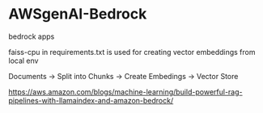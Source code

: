 # AWSgenAI-Bedrock
bedrock apps

faiss-cpu in requirements.txt is used for creating vector embeddings from local env

Documents -> Split into Chunks -> Create Embedings -> Vector Store

https://aws.amazon.com/blogs/machine-learning/build-powerful-rag-pipelines-with-llamaindex-and-amazon-bedrock/

